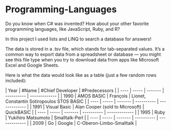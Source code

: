 # Programming-Languages

Do you know when C# was invented? How about your other favorite programming languages, like JavaScript, Ruby, and R?

In this project I used lists and LINQ to search a database for answers!

The data is stored in a .tsv file, which stands for tab-separated values. It’s a common way to export data from a spreadsheet or database — 
you might see this file type when you try to download data from apps like Microsoft Excel and Google Sheets.

Here is what the data would look like as a table (just a few random rows included):

| Year | #Name |	#Chief Developer |	#Predecessors |
| ---- | ----- | ------- | ---------- | ------------- |
| 1990 |	AMOS BASIC |	François | Lionet, Constantin Sotiropoulos	STOS BASIC |
| ---- | ----- | ------- | ---------- | ------------- |
| 1991 |	Visual Basic |	Alan Cooper (sold to Microsoft) |	QuickBASIC |
| ---- | ----- | ------- | ---------- | ------------- |
| 1995 |	Ruby |	Yukihiro Matsumoto |	Smalltalk-Perl |
| ---- | ----- | ------- | ---------- | ------------- |
| 2009 |	Go | Google |	C-Oberon-Limbo-Smalltalk |

